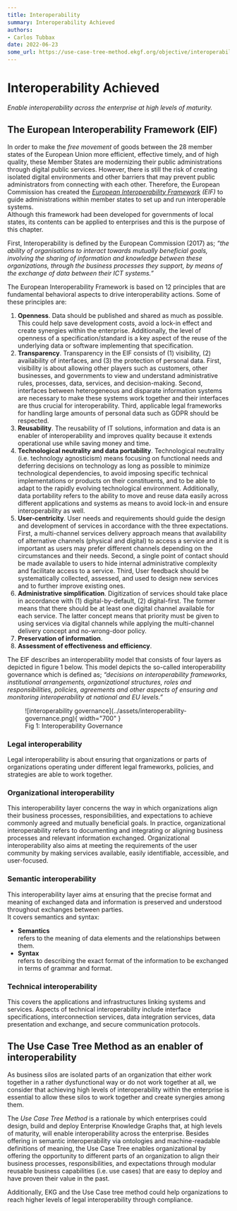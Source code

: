 ```yaml
---
title: Interoperability
summary: Interoperability Achieved
authors:
- Carlos Tubbax
date: 2022-06-23
some_url: https://use-case-tree-method.ekgf.org/objective/interoperability/
---
```


# Interoperability Achieved

<!--summary-start-->
_Enable interoperability across the enterprise at high levels of maturity._
<!--summary-end-->

## The European Interoperability Framework (EIF)

In order to make the _free movement_ of goods between the 28 member states 
of the European Union more efficient, effective timely, and of high quality, 
these Member States are modernizing their public administrations 
through digital public services. 
However, there is still the risk of creating isolated digital environments 
and other barriers that may prevent public administrators from connecting
with each other. 
Therefore, the European Commission has created the 
_[European Interoperability Framework](https://en.wikipedia.org/wiki/European_Interoperability_Framework)
(EIF)_ to guide administrations within member states to set up and run 
interoperable systems.  
Although this framework had been developed for governments of local states, 
its contents can be applied to enterprises and this is the purpose of 
this chapter.

First, Interoperability is defined by the European Commission (2017) as; 
_“the ability of organisations to interact towards mutually beneficial goals,
involving the sharing of information and knowledge between these organizations, 
through the business processes they support, by means of the exchange of data 
between their ICT systems.”_

The European Interoperability Framework is based on 12 principles that are 
fundamental behavioral aspects to drive interoperability actions. 
Some of these principles are:

1. **Openness**. Data should be published and shared as much as possible. 
   This could help save development costs, avoid a lock-in effect and
   create synergies within the enterprise. 
   Additionally, the level of openness of a specification/standard is 
   a key aspect of the reuse of the underlying data or software 
   implementing that specification.
2. **Transparency**. Transparency in the EIF consists of (1) visibility,
   (2) availability of interfaces, and (3) the protection of personal data. 
   First, visibility is about allowing other players such as customers, 
   other businesses, and governments to view and understand administrative 
   rules, processes, data, services, and decision-making. 
   Second, interfaces between heterogeneous and disparate information 
   systems are necessary to make these systems work together and their 
   interfaces are thus crucial for interoperability. 
   Third, applicable legal frameworks for handling large amounts of 
   personal data such as GDPR should be respected.
3. **Reusability**. The reusability of IT solutions, information and 
   data is an enabler of interoperability and improves quality because
   it extends operational use while saving money and time.
4. **Technological neutrality and data portability**. 
   Technological neutrality (i.e. technology agnosticism) means focusing
   on functional needs and deferring decisions on technology as long as 
   possible to minimize technological dependencies, to avoid imposing specific
   technical implementations or products on their constituents, and to be 
   able to adapt to the rapidly evolving technological environment. 
   Additionally, data portability refers to the ability to move and reuse 
   data easily across different applications and systems as means to 
   avoid lock-in and ensure interoperability as well.
5. **User-centricity**. User needs and requirements should guide the 
   design and development of services in accordance with the three 
   expectations. 
   First, a multi-channel services delivery approach means that 
   availability of alternative channels (physical and digital) to access a 
   service and it is important as users may prefer different channels 
   depending on the circumstances and their needs. 
   Second, a single point of contact should be made available to users
   to hide internal administrative complexity and facilitate access to
   a service. 
   Third, User feedback should be systematically collected, assessed, 
   and used to design new services and to further improve existing ones.
6. **Administrative simplification**. 
   Digitization of services should take place in accordance with 
   (1) digital-by-default, (2) digital-first. 
   The former means that there should be at least one digital channel
   available for each service. 
   The latter concept means that priority must be given to using 
   services via digital channels while applying the multi-channel 
   delivery concept and no-wrong-door policy.
7. **Preservation of information**.
8. **Assessment of effectiveness and efficiency**.

The EIF describes an interoperability model that consists of four layers
as depicted in figure 1 below. 
This model depicts the so-called interoperability governance which 
is defined as; _“decisions on interoperability frameworks, 
institutional arrangements, organizational structures, 
roles and responsibilities, policies, agreements and other aspects 
of ensuring and monitoring interoperability at national and EU levels.”_

<figure markdown>
  ![interoperability governance](../assets/interoperability-governance.png){ width="700" }
  <figcaption>Fig 1: Interoperability Governance</figcaption>
</figure>


### Legal interoperability

Legal interoperability is about ensuring that organizations or parts
of organizations operating under different legal frameworks, policies, 
and strategies are able to work together.

### Organizational interoperability

This interoperability layer concerns the way in which organizations
align their business processes, responsibilities, and expectations
to achieve commonly agreed and mutually beneficial goals. 
In practice, organizational interoperability refers to documenting 
and integrating or aligning business processes and relevant 
information exchanged. 
Organizational interoperability also aims at meeting the requirements 
of the user community by making services available, easily identifiable, 
accessible, and user-focused.

### Semantic interoperability

This interoperability layer aims at ensuring that the precise format 
and meaning of exchanged data and information is preserved and 
understood throughout exchanges between parties.<br />
It covers semantics and syntax:

- **Semantics**<br />
  refers to the meaning of data elements and the relationships between them.
- **Syntax**<br />
  refers to describing the exact format of the information to be exchanged 
  in terms of grammar and format.

### Technical interoperability

This covers the applications and infrastructures linking systems and services. 
Aspects of technical interoperability include interface specifications, 
interconnection services, data integration services, data presentation 
and exchange, and secure communication protocols.


## The Use Case Tree Method as an enabler of interoperability

As business silos are isolated parts of an organization that either work 
together in a rather dysfunctional way or do not work together at all, 
we consider that achieving high levels of interoperability within the 
enterprise is essential to allow these silos to work together and create 
synergies among them.

The _Use Case Tree Method_ is a rationale by which enterprises could design, 
build and deploy Enterprise Knowledge Graphs that, at high levels of maturity, 
will enable interoperability across the enterprise.
Besides offering in semantic interoperability via ontologies and 
machine-readable definitions of meaning, the Use Case Tree enables 
organizational by offering the opportunity to different parts of an 
organization to align their business processes, responsibilities, 
and expectations through modular reusable business capabilities 
(i.e. use cases) that are easy to deploy and have proven their value 
in the past. 

Additionally, EKG and the Use Case tree method could help organizations to 
reach higher levels of legal interoperability through compliance.

